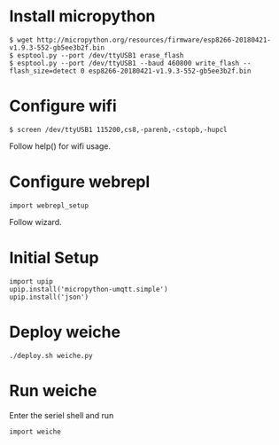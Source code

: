 # Install micropython #

```
$ wget http://micropython.org/resources/firmware/esp8266-20180421-v1.9.3-552-gb5ee3b2f.bin
$ esptool.py --port /dev/ttyUSB1 erase_flash
$ esptool.py --port /dev/ttyUSB1 --baud 460800 write_flash --flash_size=detect 0 esp8266-20180421-v1.9.3-552-gb5ee3b2f.bin
```

# Configure wifi #
```
$ screen /dev/ttyUSB1 115200,cs8,-parenb,-cstopb,-hupcl
```
Follow help() for wifi usage.

# Configure webrepl #
```
import webrepl_setup
```
Follow wizard.

# Initial Setup

    import upip
    upip.install('micropython-umqtt.simple')
    upip.install('json')


# Deploy weiche #
```
./deploy.sh weiche.py
```

# Run weiche #
Enter the seriel shell and run
```
import weiche
```
